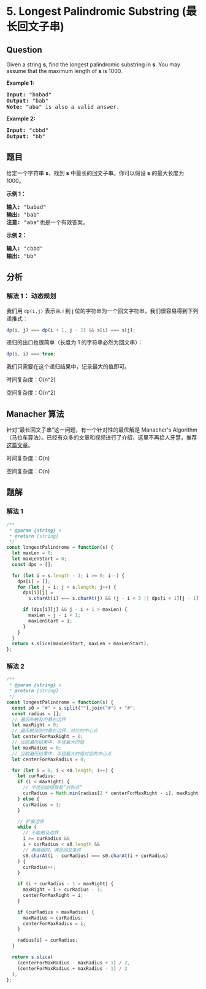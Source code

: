 # 5. Longest Palindromic Substring (最长回文子串)

## Question

Given a string **s**, find the longest palindromic substring in **s**. You may assume that the maximum length of **s** is 1000.

**Example 1:**

<pre><strong>Input:</strong> "babad"
<strong>Output:</strong> "bab"
<strong>Note:</strong> "aba" is also a valid answer.
</pre>

**Example 2:**

<pre><strong>Input:</strong> "cbbd"
<strong>Output:</strong> "bb"
</pre>

## 题目

给定一个字符串 **s**，找到 **s** 中最长的回文子串。你可以假设 **s** 的最大长度为 1000。

**示例 1：**

<pre><strong>输入:</strong> "babad"
<strong>输出:</strong> "bab"
<strong>注意:</strong> "aba"也是一个有效答案。
</pre>

**示例 2：**

<pre><strong>输入:</strong> "cbbd"
<strong>输出:</strong> "bb"
</pre>

## 分析

### 解法 1： 动态规划

我们用 `dp(i,j)` 表示从 i 到 j 位的字符串为一个回文字符串，我们很容易得到下列递推式：

```javascript
dp(i, j) === dp(i + 1, j - 1) && s[i] === s[j];
```

递归的出口也很简单（长度为 1 的字符串必然为回文串）：

```javascript
dp(i, i) === true;
```

我们只需要在这个递归结果中，记录最大的值即可。

时间复杂度：O(n^2)

空间复杂度：O(n^2)

## Manacher 算法

针对“最长回文子串”这一问题，有一个针对性的最优解是 Manacher's Algorithm （马拉车算法）。已经有众多的文章和视频进行了介绍，这里不再拾人牙慧，推荐[这篇文章](https://blog.csdn.net/liuwei0604/article/details/50414542)。

时间复杂度：O(n)

空间复杂度：O(n)

## 题解

### 解法 1

```javascript
/**
 * @param {string} s
 * @return {string}
 */
const longestPalindrome = function(s) {
  let maxLen = 0;
  let maxLenStart = 0;
  const dps = [];

  for (let i = s.length - 1; i >= 0; i--) {
    dps[i] = [];
    for (let j = i; j < s.length; j++) {
      dps[i][j] =
        s.charAt(i) === s.charAt(j) && (j - i < 3 || dps[i + 1][j - 1]);

      if (dps[i][j] && j - i + 1 > maxLen) {
        maxLen = j - i + 1;
        maxLenStart = i;
      }
    }
  }
  return s.slice(maxLenStart, maxLen + maxLenStart);
};
```

### 解法 2

```javascript
/**
 * @param {string} s
 * @return {string}
 */
const longestPalindrome = function(s) {
  const s0 = "#" + s.split("").join("#") + "#";
  const radius = [];
  // 遍历所触及的最右边界
  let maxRight = 0;
  // 遍历触及到的最右边界，对应的中心点
  let centerForMaxRight = 0;
  // 当前遍历结果中，半径最大的值
  let maxRadius = 0;
  // 当前遍历结果中，半径最大的值对应的中心点
  let centerForMaxRadius = 0;

  for (let i = 0; i < s0.length; i++) {
    let curRadius;
    if (i < maxRight) {
      // 半径初始值取其“对称点”
      curRadius = Math.min(radius[2 * centerForMaxRight - i], maxRight - i);
    } else {
      curRadius = 1;
    }

    // 扩展边界
    while (
      // 不能触及边界
      i >= curRadius &&
      i + curRadius < s0.length &&
      // 两端相同，满足回文条件
      s0.charAt(i - curRadius) === s0.charAt(i + curRadius)
    ) {
      curRadius++;
    }

    if (i + curRadius - 1 > maxRight) {
      maxRight = i + curRadius - 1;
      centerForMaxRight = i;
    }

    if (curRadius > maxRadius) {
      maxRadius = curRadius;
      centerForMaxRadius = i;
    }

    radius[i] = curRadius;
  }

  return s.slice(
    (centerForMaxRadius - maxRadius + 1) / 2,
    (centerForMaxRadius + maxRadius - 1) / 2
  );
};
```
